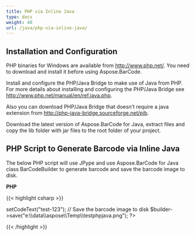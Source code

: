 ```yaml
---
title: PHP via Inline Java
type: docs
weight: 40
url: /java/php-via-inline-java/
---
```


## **Installation and Configuration**
PHP binaries for Windows are available from <http://www.php.net/>. You need to download and install it before using Aspose.BarCode.

Install and configure the PHP/Java Bridge to make use of Java from PHP. For more details about installing and configuring the PHP/Java Bridge see <http://www.php.net/manual/en/ref.java.php>.

Also you can download PHP/Java Bridge that doesn’t require a java extension from <http://php-java-bridge.sourceforge.net/pjb>.

Download the latest version of Aspose.BarCode for Java, extract files and copy the lib folder with jar files to the root folder of your project. 
## **PHP Script to Generate Barcode via Inline Java**
The below PHP script will use JPype and use Aspose.BarCode for Java class BarCodeBuilder to generate barcode and save the barcode image to disk.

**PHP**

{{< highlight csharp >}}

 <?php



require_once("http://localhost:8080/JavaBridge/java/Java.inc");

java_require("lib\\Aspose.BarCode.jar;lib\\jaxen-1.1.jar");



// Create an instance of BarCodeBuilder

$builder = new Java("com.aspose.barcode.BarCodeBuilder");



// Set code text

$builder->setCodeText("test-123");

// Save the barcode image to disk

$builder->save("e:\\data\\aspose\\Temp\\testphpjava.png");

?>



{{< /highlight >}}
